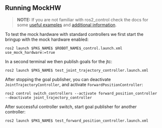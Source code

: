 

## Running MockHW
> **NOTE:** If you are not familiar with ros2_control check the docs for some [useful examples](https://control.ros.org/master/doc/ros2_control_demos/doc/index.html) and [additional information](https://control.ros.org/master/doc/getting_started/getting_started.html).

To test the mock hardware with standard controllers we first start the bringup with the mock hardware enabled:
```
ros2 launch $PKG_NAME$ $ROBOT_NAME$_control.launch.xml use_mock_hardware:=true
```
In a second terminal we then publish goals for the jtc:
```
ros2 launch $PKG_NAME$ test_joint_trajectory_controller.launch.xml
```

After stopping the goal publisher, you can deactivate `JointTrajectoryController`, and activate `ForwardPositionController`:
```
ros2 control switch_controllers --activate forward_position_controller --deactivate joint_trajectory_controller
```
After successful controller switch, start goal publisher for another controller:
```
ros2 launch $PKG_NAME$ test_forward_position_controller.launch.xml
```
